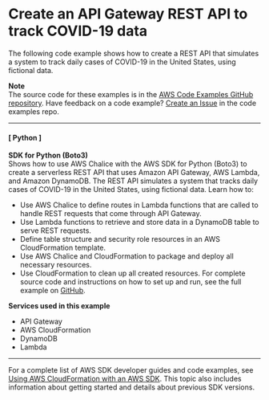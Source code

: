 # Create an API Gateway REST API to track COVID\-19 data<a name="example_cross_ApiGatewayDataTracker_section"></a>

The following code example shows how to create a REST API that simulates a system to track daily cases of COVID\-19 in the United States, using fictional data\.

**Note**  
The source code for these examples is in the [AWS Code Examples GitHub repository](https://github.com/awsdocs/aws-doc-sdk-examples)\. Have feedback on a code example? [Create an Issue](https://github.com/awsdocs/aws-doc-sdk-examples/issues/new/choose) in the code examples repo\.

---

#### [ Python ]

**SDK for Python \(Boto3\)**  
 Shows how to use AWS Chalice with the AWS SDK for Python \(Boto3\) to create a serverless REST API that uses Amazon API Gateway, AWS Lambda, and Amazon DynamoDB\. The REST API simulates a system that tracks daily cases of COVID\-19 in the United States, using fictional data\. Learn how to:

- Use AWS Chalice to define routes in Lambda functions that are called to handle REST requests that come through API Gateway\.
- Use Lambda functions to retrieve and store data in a DynamoDB table to serve REST requests\.
- Define table structure and security role resources in an AWS CloudFormation template\.
- Use AWS Chalice and CloudFormation to package and deploy all necessary resources\.
- Use CloudFormation to clean up all created resources\.
  For complete source code and instructions on how to set up and run, see the full example on [GitHub](https://github.com/awsdocs/aws-doc-sdk-examples/tree/main/python/cross_service/apigateway_covid-19_tracker)\.

**Services used in this example**

- API Gateway
- AWS CloudFormation
- DynamoDB
- Lambda

---

For a complete list of AWS SDK developer guides and code examples, see [Using AWS CloudFormation with an AWS SDK](sdk-general-information-section.md)\. This topic also includes information about getting started and details about previous SDK versions\.

